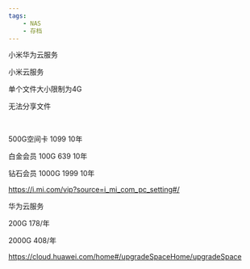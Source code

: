 ```yaml
---
tags:
    - NAS
    - 存档
---
```


小米华为云服务

小米云服务

单个文件大小限制为4G

无法分享文件

 

500G空间卡  1099 10年



白金会员 100G 639  10年

钻石会员 1000G 1999  10年



https://i.mi.com/vip?source=i_mi_com_pc_setting#/



华为云服务



200G  178/年

2000G  408/年



https://cloud.huawei.com/home#/upgradeSpaceHome/upgradeSpace

